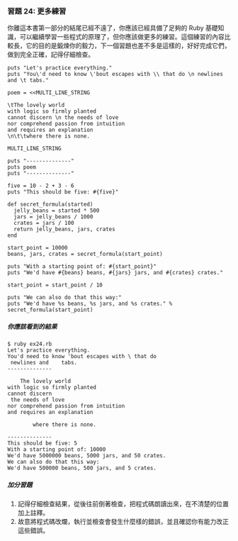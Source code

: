 ### 習題 24: 更多練習

你離這本書第一部分的結尾已經不遠了，你應該已經具備了足夠的 Ruby 基礎知識，可以繼續學習一些程式的原理了，但你應該做更多的練習。這個練習的內容比較長，它的目的是鍛煉你的毅力，下一個習題也差不多是這樣的，好好完成它們，做到完全正確，記得仔細檢查。

    puts "Let's practice everything."
    puts "You\'d need to know \'bout escapes with \\ that do \n newlines and \t tabs."

    poem = <<MULTI_LINE_STRING

    \tThe lovely world
    with logic so firmly planted
    cannot discern \n the needs of love
    nor comprehend passion from intuition
    and requires an explanation
    \n\t\twhere there is none.

    MULTI_LINE_STRING

    puts "--------------"
    puts poem
    puts "--------------"

    five = 10 - 2 + 3 - 6
    puts "This should be five: #{five}"

    def secret_formula(started)
      jelly_beans = started * 500
      jars = jelly_beans / 1000
      crates = jars / 100
      return jelly_beans, jars, crates
    end

    start_point = 10000
    beans, jars, crates = secret_formula(start_point)

    puts "With a starting point of: #{start_point}"
    puts "We'd have #{beans} beans, #{jars} jars, and #{crates} crates."

    start_point = start_point / 10

    puts "We can also do that this way:"
    puts "We'd have %s beans, %s jars, and %s crates." % secret_formula(start_point)

##### 你應該看到的結果

    $ ruby ex24.rb
    Let's practice everything.
    You'd need to know 'bout escapes with \ that do 
     newlines and    tabs.
    --------------

        The lovely world
    with logic so firmly planted
    cannot discern 
     the needs of love
    nor comprehend passion from intuition
    and requires an explanation

            where there is none.

    --------------
    This should be five: 5
    With a starting point of: 10000
    We'd have 5000000 beans, 5000 jars, and 50 crates.
    We can also do that this way:
    We'd have 500000 beans, 500 jars, and 5 crates.

##### 加分習題

1. 記得仔細檢查結果，從後往前倒著檢查，把程式碼朗讀出來，在不清楚的位置加上註釋。
2. 故意將程式碼改爛，執行並檢查會發生什麼樣的錯誤，並且確認你有能力改正這些錯誤。